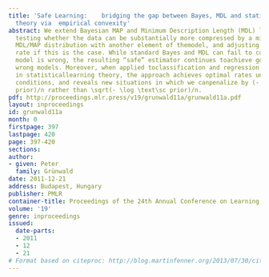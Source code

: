 ```yaml
---
title: 'Safe Learning:    bridging the gap between Bayes, MDL and statistical learning
  theory via  empirical convexity'
abstract: We extend Bayesian MAP and Minimum Description Length (MDL) learning by
  testing whether the data can be substantially more compressed by a mixture of the
  MDL/MAP distribution with another element of themodel, and adjusting the learning
  rate if this is the case. While standard Bayes and MDL can fail to converge ifthe
  model is wrong, the resulting “safe” estimator continues toachieve good rates with
  wrong models. Moreover, when applied toclassification and regression models as considered
  in statisticallearning theory, the approach achieves optimal rates under, e.g.,Tsybakov’s
  conditions, and reveals new situations in which we canpenalize by (- \log \text\sc
  prior)/n rather than \sqrt(- \log \text\sc prior)/n.
pdf: http://proceedings.mlr.press/v19/grunwald11a/grunwald11a.pdf
layout: inproceedings
id: grunwald11a
month: 0
firstpage: 397
lastpage: 420
page: 397-420
sections: 
author:
- given: Peter
  family: Grünwald
date: 2011-12-21
address: Budapest, Hungary
publisher: PMLR
container-title: Proceedings of the 24th Annual Conference on Learning Theory
volume: '19'
genre: inproceedings
issued:
  date-parts:
  - 2011
  - 12
  - 21
# Format based on citeproc: http://blog.martinfenner.org/2013/07/30/citeproc-yaml-for-bibliographies/
---
```

